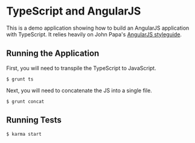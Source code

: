 # TypeScript and AngularJS

This is a demo application showing how to build an AngularJS application with TypeScript. It relies heavily on John Papa's
[AngularJS styleguide](https://github.com/johnpapa/angular-styleguide).

## Running the Application

First, you will need to transpile the TypeScript to JavaScript.

```
$ grunt ts
```

Next, you will need to concatenate the JS into a single file.

```
$ grunt concat
```

## Running Tests

```
$ karma start
```
